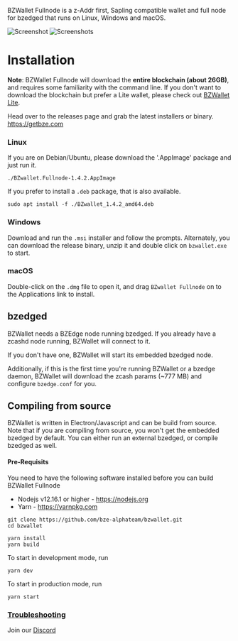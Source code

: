 BZWallet Fullnode is a z-Addr first, Sapling compatible wallet and full node for bzedged that runs on Linux, Windows and macOS.

![Screenshot](resources/screenshot1.png?raw=true)
![Screenshots](resources/screenshot2.png?raw=true)

# Installation

**Note**: BZWallet Fullnode will download the **entire blockchain (about 26GB)**, and requires some familiarity with the command line. If you don't want to download the blockchain but prefer a Lite wallet, please check out [BZWallet Lite](https://getbze.com).

Head over to the releases page and grab the latest installers or binary. https://getbze.com

### Linux

If you are on Debian/Ubuntu, please download the '.AppImage' package and just run it.

```
./BZwallet.Fullnode-1.4.2.AppImage
```

If you prefer to install a `.deb` package, that is also available.

```
sudo apt install -f ./BZwallet_1.4.2_amd64.deb
```

### Windows

Download and run the `.msi` installer and follow the prompts. Alternately, you can download the release binary, unzip it and double click on `bzwallet.exe` to start.

### macOS

Double-click on the `.dmg` file to open it, and drag `BZwallet Fullnode` on to the Applications link to install.

## bzedged

BZWallet needs a BZEdge node running bzedged. If you already have a zcashd node running, BZWallet will connect to it.

If you don't have one, BZWallet will start its embedded bzedged node.

Additionally, if this is the first time you're running BZWallet or a bzedge daemon, BZWallet will download the zcash params (~777 MB) and configure `bzedge.conf` for you.

## Compiling from source

BZWallet is written in Electron/Javascript and can be build from source. Note that if you are compiling from source, you won't get the embedded bzedged by default. You can either run an external bzedged, or compile bzedged as well.

#### Pre-Requisits

You need to have the following software installed before you can build BZWallet Fullnode

- Nodejs v12.16.1 or higher - https://nodejs.org
- Yarn - https://yarnpkg.com

```
git clone https://github.com/bze-alphateam/bzwallet.git
cd bzwallet

yarn install
yarn build
```

To start in development mode, run

```
yarn dev
```

To start in production mode, run

```
yarn start
```

### [Troubleshooting](https://discord.gg/7KuDSSESVC)

Join our [Discord](https://discord.gg/7KuDSSESVC)
